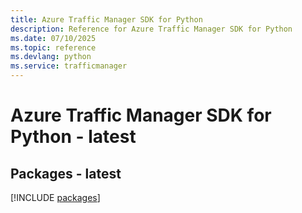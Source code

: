```yaml
---
title: Azure Traffic Manager SDK for Python
description: Reference for Azure Traffic Manager SDK for Python
ms.date: 07/10/2025
ms.topic: reference
ms.devlang: python
ms.service: trafficmanager
---
```

# Azure Traffic Manager SDK for Python - latest
## Packages - latest
[!INCLUDE [packages](traffic-manager-index.md)]
